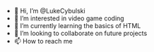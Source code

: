 - 👋 Hi, I’m @LukeCybulski
- 👀 I’m interested in video game coding
- 🌱 I’m currently learning the basics of HTML
- 💞️ I’m looking to collaborate on future projects
- 📫 How to reach me 

<!---
LukeCybulski/LukeCybulski is a ✨ special ✨ repository because its `README.md` (this file) appears on your GitHub profile.
You can click the Preview link to take a look at your changes.
--->
